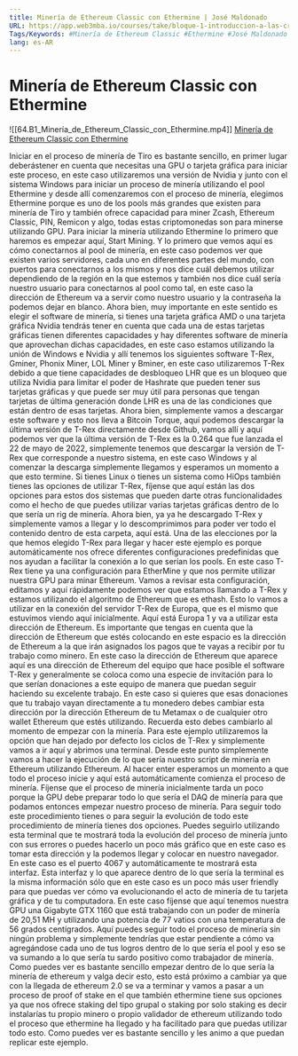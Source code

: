 ```yaml
---
title: Minería de Ethereum Classic con Ethermine | José Maldonado
URL: https://app.web3mba.io/courses/take/bloque-1-introduccion-a-las-criptomonedas/lessons/38965126-mineria-de-ethereum-classic-con-ethermine-jose-maldonado
Tags/Keywords: #Minería de Ethereum Classic #Ethermine #José Maldonado #Minería #Ethereum Classic
lang: es-AR
---
```

# Minería de Ethereum Classic con Ethermine
![[64.B1_Minería_de_Ethereum_Classic_con_Ethermine.mp4]]
[Minería de Ethereum Classic con Ethermine](https://app.web3mba.io/courses/take/bloque-1-introduccion-a-las-criptomonedas/lessons/38965126-mineria-de-ethereum-classic-con-ethermine-jose-maldonado)

Iniciar en el proceso de minería de Tiro es bastante sencillo, en primer lugar deberástener en cuenta que necesitas una GPU o tarjeta gráfica para iniciar este proceso, en este caso utilizaremos una versión de Nvidia y junto con el sistema Windows para iniciar un proceso de minería utilizando el pool Ethermine y desde allí comenzaremos con el proceso de minería, elegimos Ethermine porque es uno de los pools más grandes que existen para minería de Tiro y también ofrece capacidad para miner Zcash, Ethereum Classic, PIN, Remicon y algo, todas estas criptomonedas son para minerse utilizando GPU.
Para iniciar la minería utilizando Ethermine lo primero que haremos es empezar aquí, Start Mining. Y lo primero que vemos aquí es cómo conectarnos al pool de minería, en este caso podemos ver que existen varios servidores, cada uno en diferentes partes del mundo, con puertos para conectarnos a los mismos y nos dice cuál debemos utilizar dependiendo de la región en la que estemos y también nos dice cuál sería nuestro usuario para conectarnos al pool como tal, en este caso la dirección de Ethereum va a servir como nuestro usuario y la contraseña la podemos dejar en blanco. Ahora bien, muy importante en este sentido es elegir el software de minería, si tienes una tarjeta gráfica AMD o una tarjeta gráfica Nvidia tendrás tener en cuenta que cada una de estas tarjetas gráficas tienen diferentes capacidades y hay diferentes software de minería que aprovechan dichas capacidades, en este caso estamos utilizando la unión de Windows e Nvidia y allí tenemos los siguientes software T-Rex, Gminer, Phonix Miner, LOL Miner y Bminer, en este caso utilizaremos T-Rex debido a que tiene capacidades de desbloqueo LHR que es un bloqueo que utiliza Nvidia para limitar el poder de Hashrate que pueden tener sus tarjetas gráficas y que puede ser muy útil para personas que tengan tarjetas de última generación donde LHR es una de las condiciones que están dentro de esas tarjetas. Ahora bien, simplemente vamos a descargar este software y esto nos lleva a Bitcoin Torque, aquí podemos descargar la última versión de T-Rex directamente desde Github, vamos allí y aquí podemos ver que la última versión de T-Rex es la 0.264 que fue lanzada el 22 de mayo de 2022, simplemente tenemos que descargar la versión de T-Rex que corresponde a nuestro sistema, en este caso Windows y al comenzar la descarga simplemente llegamos y esperamos un momento a que esto termine. Si tienes Linux o tienes un sistema como HiOps también tienes las opciones de utilizar T-Rex, fíjense que aquí están las dos opciones para estos dos sistemas que pueden darte otras funcionalidades como el hecho de que puedes utilizar varias tarjetas gráficas dentro de lo que sería un rig de minería. Ahora bien, ya ya he descargado T-Rex y simplemente vamos a llegar y lo descomprimimos para poder ver todo el contenido dentro de esta carpeta, aquí está. Una de las elecciones por la que hemos elegido T-Rex para llegar y hacer este ejemplo es porque automáticamente nos ofrece diferentes configuraciones predefinidas que nos ayudan a facilitar la conexión a lo que serían los pools. En este caso T-Rex tiene ya una configuración para EtherMine y que nos permite utilizar nuestra GPU para minar Ethereum. Vamos a revisar esta configuración, editamos y aquí rápidamente podemos ver que estamos llamando a T-Rex y estamos utilizando el algoritmo de Ethereum que es ethash. Esto lo vamos a utilizar en la conexión del servidor T-Rex de Europa, que es el mismo que estuvimos viendo aquí inicialmente. Aquí está Europa 1 y va a utilizar esta dirección de Ethereum. Es importante que tengas en cuenta que la dirección de Ethereum que estés colocando en este espacio es la dirección de Ethereum a la que irán asignados los pagos que te vayas a recibir por tu trabajo como minero. En este caso la dirección de Ethereum que aparece aquí es una dirección de Ethereum del equipo que hace posible el software T-Rex y generalmente se coloca como una especie de invitación para lo que serían donaciones a este equipo de manera que puedan seguir haciendo su excelente trabajo. En este caso si quieres que esas donaciones que tu trabajo vayan directamente a tu monedero debes cambiar esta dirección por la dirección Ethereum de tu Metamax o de cualquier otro wallet Ethereum que estés utilizando. Recuerda esto debes cambiarlo al momento de empezar con la minería. Para este ejemplo utilizaremos la opción que han dejado por defecto los ciclos de T-Rex y simplemente vamos a ir aquí y abrimos una terminal. Desde este punto simplemente vamos a hacer la ejecución de lo que sería nuestro script de minería en Ethereum utilizando Ethereum. Al hacer enter esperamos un momento a que todo el proceso inicie y aquí está automáticamente comienza el proceso de minería.
Fíjense que el proceso de minería inicialmente tarda un poco porque la GPU debe preparar todo lo que sería el DAQ de minería para que podamos entonces empezar nuestro proceso de minería. Para seguir todo este procedimiento tienes o para seguir la evolución de todo este procedimiento de minería tienes dos opciones. Puedes seguirlo utilizando esta terminal que te mostrará toda la evolución del proceso de minería junto con sus errores o puedes hacerlo un poco más gráfico que en este caso es tomar esta dirección y la podemos llegar y colocar en nuestro navegador. En este caso es el puerto 4067 y automáticamente te mostrará esta interfaz. Esta interfaz y lo que aparece dentro de lo que sería la terminal es la misma información sólo que en este caso es un poco más user friendly para que puedas ver cómo va evolucionando el acto de minería de tu tarjeta gráfica y de tu computadora. En este caso fíjense que aquí tenemos nuestra GPU una Gigabyte GTX 1160 que está trabajando con un poder de minería de 20,51 MH y utilizando una potencia de 77 vatios con una temperatura de 56 grados centígrados. Aquí puedes seguir todo el proceso de minería sin ningún problema y simplemente tendrías que estar pendiente a cómo va agregándose cada uno de tus logros dentro de lo que sería el pool y eso se va sumando a lo que sería tu sardo positivo como trabajador de minería. Como puedes ver es bastante sencillo empezar dentro de lo que sería la minería de ethereum y valga decir esto, esto está próximo a cambiar ya que con la llegada de ethereum 2.0 se va a terminar y vamos a pasar a un proceso de proof of stake en el que también ethermine tiene sus opciones ya que nos ofrece staking del tipo grupal o staking por solo staking es decir instalarías tu propio minero o propio validador de ethereum utilizando todo el proceso que ethermine ha llegado y ha facilitado para que puedas utilizar todo esto. Como puedes ver es bastante sencillo y les animo a que puedan replicar este ejemplo.